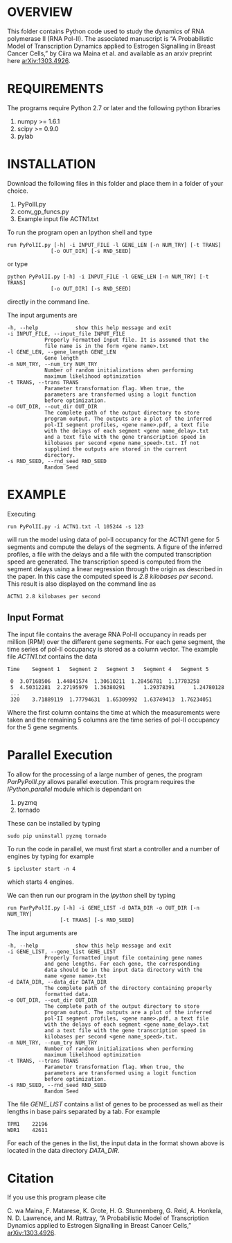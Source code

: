 OVERVIEW
========

This folder contains Python code used to study the dynamics of RNA polymerase II (RNA Pol-II). 
The associated manuscript is “A Probabilistic Model of Transcription Dynamics applied to Estrogen Signalling in Breast Cancer Cells,” 
by Ciira wa Maina et al. and available as an arxiv preprint here [arXiv:1303.4926](http://arxiv.org/abs/1303.4926). 


REQUIREMENTS
============
The programs require Python 2.7 or later and the following python libraries

1. numpy >= 1.6.1
2. scipy >= 0.9.0
3. pylab


INSTALLATION
============
Download the following files in this folder and place them in a folder of your choice.

1. PyPolII.py
2. conv_gp_funcs.py
3. Example input file ACTN1.txt


To run the program open an Ipython shell and type

	run PyPolII.py [-h] -i INPUT_FILE -l GENE_LEN [-n NUM_TRY] [-t TRANS]
                  [-o OUT_DIR] [-s RND_SEED]

or type

	python PyPolII.py [-h] -i INPUT_FILE -l GENE_LEN [-n NUM_TRY] [-t TRANS]
                  [-o OUT_DIR] [-s RND_SEED]

directly in the command line.   

The input arguments are

	-h, --help            show this help message and exit
	-i INPUT_FILE, --input_file INPUT_FILE
		        Properly Formatted Input file. It is assumed that the
		        file name is in the form <gene name>.txt
	-l GENE_LEN, --gene_length GENE_LEN
		        Gene length
	-n NUM_TRY, --num_try NUM_TRY
		        Number of random initializations when performing
		        maximum likelihood optimization
	-t TRANS, --trans TRANS
		        Parameter transformation flag. When true, the
		        parameters are transformed using a logit function
		        before optimization.
	-o OUT_DIR, --out_dir OUT_DIR
		        The complete path of the output directory to store
		        program output. The outputs are a plot of the inferred
		        pol-II segment profiles, <gene name>.pdf, a text file
		        with the delays of each segment <gene name_delay>.txt
		        and a text file with the gene transcription speed in
		        kilobases per second <gene name_speed>.txt. If not
		        supplied the outputs are stored in the current
		        directory.
	-s RND_SEED, --rnd_seed RND_SEED
		        Random Seed






EXAMPLE
=======


Executing 

	run PyPolII.py -i ACTN1.txt -l 105244 -s 123

will run the model using data of pol-II occupancy for the ACTN1 gene for 5 segments 
and compute the delays of the segments. A figure of the inferred profiles, a file 
with the delays and a file with the computed transcription speed are generated. The transcription speed is computed from the segment delays using a linear regression through the origin as described in the paper. In this case the computed speed is *2.8 kilobases per second*. This result is also displayed on the command line as 
	
	ACTN1 2.8 kilobases per second



Input Format
------------

The input file contains the average RNA Pol-II occupancy in reads per million (RPM) over the different gene segments.
For each gene segment, the time series of pol-II occupancy is stored as a column vector. The example file *ACTN1.txt* 
contains the data 
	
	Time	Segment 1	Segment 2	Segment 3	Segment 4	Segment 5

	 0	3.07168506	1.44841574	1.30610211	1.28456781	1.17783258
	 5	4.50312281	2.27195979	1.36380291      1.29378391    	1.24780128
	 ...
	 320    3.71889119	1.77794631	1.65309992	1.63749413	1.76234051

Where the first column contains the time at which the measurements were taken and the remaining 5 columns are the time
series of pol-II occupancy for the 5 gene segments.


Parallel Execution
==================

To allow for the processing of a large number of genes, the program *ParPyPolII.py* allows parallel execution.
This program requires the *IPython.parallel* module which is dependant on 

1. pyzmq
2. tornado

These can be installed by typing

	sudo pip uninstall pyzmq tornado

To run the code in parallel, we must first start a controller and a number of engines by typing for example

	$ ipcluster start -n 4

which starts 4 engines.
 
We can then run our program in the *Ipython* shell by typing

	run ParPyPolII.py [-h] -i GENE_LIST -d DATA_DIR -o OUT_DIR [-n NUM_TRY]
                     [-t TRANS] [-s RND_SEED]

The input arguments are 

	-h, --help            show this help message and exit
	-i GENE_LIST, --gene_list GENE_LIST
		        Properly formatted input file containing gene names
		        and gene lengths. For each gene, the corresponding
		        data should be in the input data directory with the
		        name <gene name>.txt
	-d DATA_DIR, --data_dir DATA_DIR
		        The complete path of the directory containing properly
		        formatted data.
	-o OUT_DIR, --out_dir OUT_DIR
		        The complete path of the output directory to store
		        program output. The outputs are a plot of the inferred
		        pol-II segment profiles, <gene name>.pdf, a text file
		        with the delays of each segment <gene name_delay>.txt
		        and a text file with the gene transcription speed in
		        kilobases per second <gene name_speed>.txt.
	-n NUM_TRY, --num_try NUM_TRY
		        Number of random initializations when performing
		        maximum likelihood optimization
	-t TRANS, --trans TRANS
		        Parameter transformation flag. When true, the
		        parameters are transformed using a logit function
		        before optimization.
	-s RND_SEED, --rnd_seed RND_SEED
		        Random Seed


The file *GENE_LIST* contains a list of genes to be processed as well as their lengths in base pairs separated by a tab. For example

	TPM1	22196
	WDR1	42611

For each of the genes in the list, the input data in the format shown above is located in the data directory *DATA_DIR*.	
	 
Citation
========

If you use this program please cite

C. wa Maina, F. Matarese, K. Grote, H. G. Stunnenberg, G. Reid, A. Honkela, N. D. Lawrence, and M. Rattray,
“A Probabilistic Model of Transcription Dynamics applied to Estrogen Signalling in Breast Cancer Cells,”
[arXiv:1303.4926](http://arxiv.org/abs/1303.4926). 




